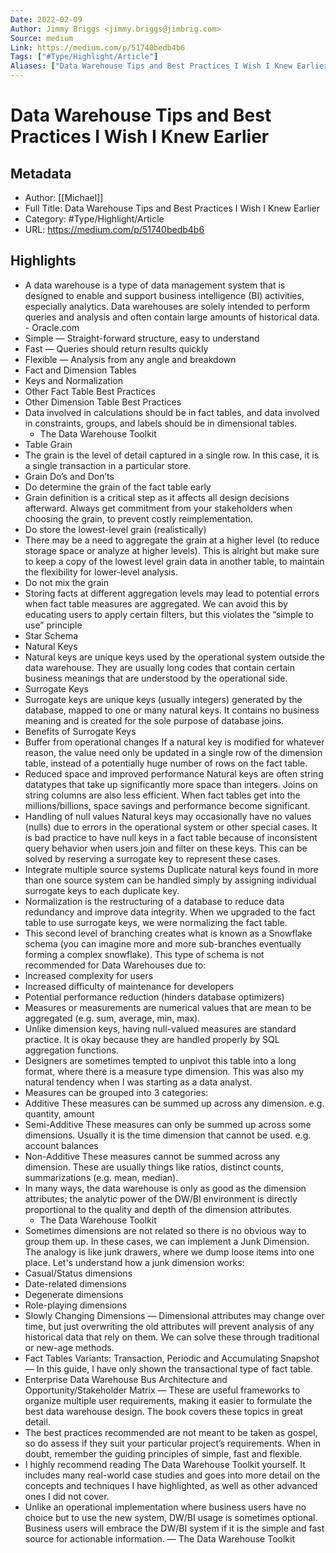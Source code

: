```yaml
---
Date: 2022-02-09
Author: Jimmy Briggs <jimmy.briggs@jimbrig.com>
Source: medium
Link: https://medium.com/p/51740bedb4b6
Tags: ["#Type/Highlight/Article"]
Aliases: ["Data Warehouse Tips and Best Practices I Wish I Knew Earlier", "Data Warehouse Tips and Best Practices I Wish I Knew Earlier"]
---
```

# Data Warehouse Tips and Best Practices I Wish I Knew Earlier

## Metadata
- Author: [[Michael]]
- Full Title: Data Warehouse Tips and Best Practices I Wish I Knew Earlier
- Category: #Type/Highlight/Article
- URL: https://medium.com/p/51740bedb4b6

## Highlights
- A data warehouse is a type of data management system that is designed to enable and support business intelligence (BI) activities, especially analytics. Data warehouses are solely intended to perform queries and analysis and often contain large amounts of historical data. - Oracle.com
- Simple — Straight-forward structure, easy to understand
- Fast — Queries should return results quickly
- Flexible — Analysis from any angle and breakdown
- Fact and Dimension Tables
- Keys and Normalization
- Other Fact Table Best Practices
- Other Dimension Table Best Practices
- Data involved in calculations should be in fact tables, and data involved in constraints, groups, and labels should be in dimensional tables. 
  - The Data Warehouse Toolkit
- Table Grain
- The grain is the level of detail captured in a single row. In this case, it is a single transaction in a particular store.
- Grain Do’s and Don’ts
- Do determine the grain of the fact table early
- Grain definition is a critical step as it affects all design decisions afterward. Always get commitment from your stakeholders when choosing the grain, to prevent costly reimplementation.
- Do store the lowest-level grain (realistically)
- There may be a need to aggregate the grain at a higher level (to reduce storage space or analyze at higher levels). This is alright but make sure to keep a copy of the lowest level grain data in another table, to maintain the flexibility for lower-level analysis.
- Do not mix the grain
- Storing facts at different aggregation levels may lead to potential errors when fact table measures are aggregated. We can avoid this by educating users to apply certain filters, but this violates the “simple to use” principle
- Star Schema
- Natural Keys
- Natural keys are unique keys used by the operational system outside the data warehouse. They are usually long codes that contain certain business meanings that are understood by the operational side.
- Surrogate Keys
- Surrogate keys are unique keys (usually integers) generated by the database, mapped to one or many natural keys. It contains no business meaning and is created for the sole purpose of database joins.
- Benefits of Surrogate Keys
- Buffer from operational changes
  If a natural key is modified for whatever reason, the value need only be updated in a single row of the dimension table, instead of a potentially huge number of rows on the fact table.
- Reduced space and improved performance
  Natural keys are often string datatypes that take up significantly more space than integers. Joins on string columns are also less efficient. When fact tables get into the millions/billions, space savings and performance become significant.
- Handling of null values
  Natural keys may occasionally have no values (nulls) due to errors in the operational system or other special cases. It is bad practice to have null keys in a fact table because of inconsistent query behavior when users join and filter on these keys. This can be solved by reserving a surrogate key to represent these cases.
- Integrate multiple source systems
  Duplicate natural keys found in more than one source system can be handled simply by assigning individual surrogate keys to each duplicate key.
- Normalization is the restructuring of a database to reduce data redundancy and improve data integrity. When we upgraded to the fact table to use surrogate keys, we were normalizing the fact table.
- This second level of branching creates what is known as a Snowflake schema (you can imagine more and more sub-branches eventually forming a complex snowflake). This type of schema is not recommended for Data Warehouses due to:
- Increased complexity for users
- Increased difficulty of maintenance for developers
- Potential performance reduction (hinders database optimizers)
- Measures or measurements are numerical values that are mean to be aggregated (e.g. sum, average, min, max).
- Unlike dimension keys, having null-valued measures are standard practice. It is okay because they are handled properly by SQL aggregation functions.
- Designers are sometimes tempted to unpivot this table into a long format, where there is a measure type dimension. This was also my natural tendency when I was starting as a data analyst.
- Measures can be grouped into 3 categories:
- Additive
  These measures can be summed up across any dimension.
  e.g. quantity, amount
- Semi-Additive
  These measures can only be summed up across some dimensions. Usually it is the time dimension that cannot be used.
  e.g. account balances
- Non-Additive
  These measures cannot be summed across any dimension. These are usually things like ratios, distinct counts, summarizations (e.g. mean, median).
- In many ways, the data warehouse is only as good as the dimension attributes; the analytic power of the DW/BI environment is directly proportional to the quality and depth of the dimension attributes.
  - The Data Warehouse Toolkit
- Sometimes dimensions are not related so there is no obvious way to group them up. In these cases, we can implement a Junk Dimension. The analogy is like junk drawers, where we dump loose items into one place. Let's understand how a junk dimension works:
- Casual/Status dimensions
- Date-related dimensions
- Degenerate dimensions
- Role-playing dimensions
- Slowly Changing Dimensions — Dimensional attributes may change over time, but just overwriting the old attributes will prevent analysis of any historical data that rely on them. We can solve these through traditional or new-age methods.
- Fact Tables Variants: Transaction, Periodic and Accumulating Snapshot — In this guide, I have only shown the transactional type of fact table.
- Enterprise Data Warehouse Bus Architecture and Opportunity/Stakeholder Matrix — These are useful frameworks to organize multiple user requirements, making it easier to formulate the best data warehouse design. The book covers these topics in great detail.
- The best practices recommended are not meant to be taken as gospel, so do assess if they suit your particular project’s requirements. When in doubt, remember the guiding principles of simple, fast and flexible.
- I highly recommend reading The Data Warehouse Toolkit yourself. It includes many real-world case studies and goes into more detail on the concepts and techniques I have highlighted, as well as other advanced ones I did not cover.
- Unlike an operational implementation where business users have no choice but to use the new system, DW/BI usage is sometimes optional. Business users will embrace the DW/BI system if it is the simple and fast source for actionable information. — The Data Warehouse Toolkit

